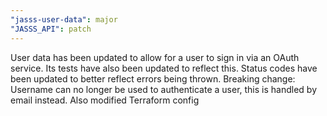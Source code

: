 ```yaml
---
"jasss-user-data": major
"JASSS_API": patch
---
```


User data has been updated to allow for a user to sign in via an OAuth service. Its tests have also been updated to reflect this. Status codes have been updated to better reflect errors being thrown. Breaking change: Username can no longer be used to authenticate a user, this is handled by email instead. Also modified Terraform config
